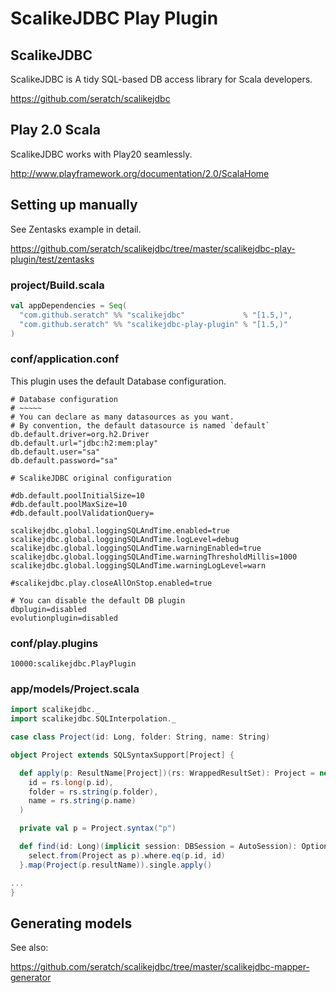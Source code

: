 # ScalikeJDBC Play Plugin

## ScalikeJDBC

ScalikeJDBC is A tidy SQL-based DB access library for Scala developers.

https://github.com/seratch/scalikejdbc


## Play 2.0 Scala

ScalikeJDBC works with Play20 seamlessly.

http://www.playframework.org/documentation/2.0/ScalaHome


## Setting up manually

See Zentasks example in detail.

https://github.com/seratch/scalikejdbc/tree/master/scalikejdbc-play-plugin/test/zentasks

### project/Build.scala

```scala
val appDependencies = Seq(
  "com.github.seratch" %% "scalikejdbc"             % "[1.5,)",
  "com.github.seratch" %% "scalikejdbc-play-plugin" % "[1.5,)"
)
```

### conf/application.conf

This plugin uses the default Database configuration.

```
# Database configuration
# ~~~~~ 
# You can declare as many datasources as you want.
# By convention, the default datasource is named `default`
db.default.driver=org.h2.Driver
db.default.url="jdbc:h2:mem:play"
db.default.user="sa"
db.default.password="sa"

# ScalikeJDBC original configuration

#db.default.poolInitialSize=10
#db.default.poolMaxSize=10
#db.default.poolValidationQuery=

scalikejdbc.global.loggingSQLAndTime.enabled=true
scalikejdbc.global.loggingSQLAndTime.logLevel=debug
scalikejdbc.global.loggingSQLAndTime.warningEnabled=true
scalikejdbc.global.loggingSQLAndTime.warningThresholdMillis=1000
scalikejdbc.global.loggingSQLAndTime.warningLogLevel=warn

#scalikejdbc.play.closeAllOnStop.enabled=true

# You can disable the default DB plugin
dbplugin=disabled
evolutionplugin=disabled
```

### conf/play.plugins

```
10000:scalikejdbc.PlayPlugin
```

### app/models/Project.scala

```scala
import scalikejdbc._
import scalikejdbc.SQLInterpolation._

case class Project(id: Long, folder: String, name: String)

object Project extends SQLSyntaxSupport[Project] {

  def apply(p: ResultName[Project])(rs: WrappedResultSet): Project = new Project(
    id = rs.long(p.id), 
    folder = rs.string(p.folder), 
    name = rs.string(p.name)
  )

  private val p = Project.syntax("p")

  def find(id: Long)(implicit session: DBSession = AutoSession): Option[Project] = withSQL {
    select.from(Project as p).where.eq(p.id, id)
  }.map(Project(p.resultName)).single.apply()

...
}
```

## Generating models

See also:

https://github.com/seratch/scalikejdbc/tree/master/scalikejdbc-mapper-generator

